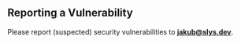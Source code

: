 ## Reporting a Vulnerability

Please report (suspected) security vulnerabilities to **[jakub@slys.dev](mailto:jakub@slys.dev)**.
